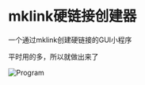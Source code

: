 # mklink硬链接创建器

一个通过mklink创建硬链接的GUI小程序

平时用的多，所以就做出来了

![Program](https://user-images.githubusercontent.com/53888453/143445225-a2a00efe-d22b-4ed6-b826-81d41691c3e8.png)
